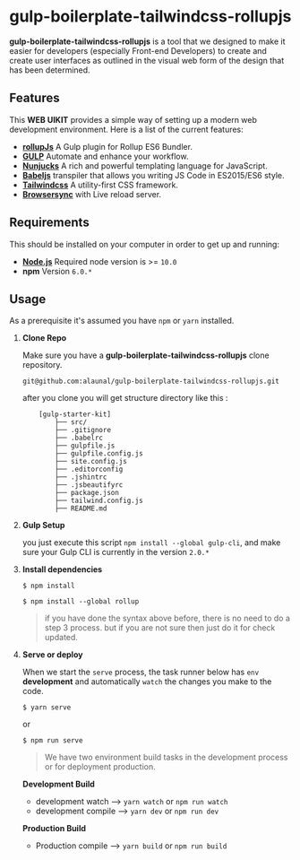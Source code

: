 
# gulp-boilerplate-tailwindcss-rollupjs

**gulp-boilerplate-tailwindcss-rollupjs** is a tool that we designed to make it easier for developers (especially Front-end Developers) to create and create user interfaces as outlined in the visual web form of the design that has been determined.


## Features

This **WEB UIKIT** provides a simple way of setting up a modern web development environment. Here is a list of the current features:

-  [**rollupJs**](https://www.npmjs.com/package/gulp-better-rollup) A Gulp plugin for Rollup ES6 Bundler.
-  [**GULP**](https://gulpjs.com/) Automate and enhance your workflow.
-  [**Nunjucks**](https://mozilla.github.io/nunjucks/) A rich and powerful templating language for JavaScript.
-  [**Babeljs**](https://babeljs.io/) transpiler that allows you writing JS Code in ES2015/ES6 style.
-  [**Tailwindcss**](https://tailwindcss.com/) A utility-first CSS framework.
-  [**Browsersync**](https://browsersync.io/) with Live reload server.


## Requirements

This should be installed on your computer in order to get up and running:

-  [**Node.js**](https://nodejs.org/en/) Required node version is >= `10.0`
-  **npm** Version `6.0.*`


## Usage

As a prerequisite it's assumed you have `npm` or `yarn` installed.



1.  **Clone Repo**

	Make sure you have a **gulp-boilerplate-tailwindcss-rollupjs** clone repository.
	```
	git@github.com:alaunal/gulp-boilerplate-tailwindcss-rollupjs.git
	```
	after you clone you will get structure directory like this :


	```
		[gulp-starter-kit]
			├── src/
			├── .gitignore
			├── .babelrc
			├── gulpfile.js
			├── gulpfile.config.js
			├── site.config.js
			├── .editorconfig
			├── .jshintrc
			├── .jsbeautifyrc
			├── package.json
			├── tailwind.config.js
			├── README.md
	```

2.  **Gulp Setup**

	you just execute this script `npm install --global gulp-cli`, and make sure your Gulp CLI is currently in the version `2.0.*`

3.  **Install dependencies**

	```
	$ npm install
	```

	```
	$ npm install --global rollup
	```

	> if you have done the syntax above before, there is no need to do a step 3 process. but if you are not sure then just do it for check updated.

4.  **Serve or deploy**

	When we start the `serve` process, the task runner below has `env` **development** and automatically `watch` the changes you make to the code.

	```
	$ yarn serve
	```

	or

	```
	$ npm run serve
	```


	> We have two environment build tasks in the development process or for deployment production.



	**Development Build**

	- development watch --> `yarn watch` or `npm run watch`
	- development compile --> `yarn dev` or `npm run dev`

	**Production Build**

	- Production compile --> `yarn build` or `npm run build`

